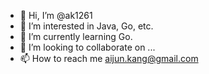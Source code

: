 - 👋 Hi, I’m @ak1261
- 👀 I’m interested in Java, Go, etc.
- 🌱 I’m currently learning Go.
- 💞️ I’m looking to collaborate on ...
- 📫 How to reach me aijun.kang@gmail.com

<!---
ak1261/ak1261 is a ✨ special ✨ repository because its `README.md` (this file) appears on your GitHub profile.
You can click the Preview link to take a look at your changes.
--->
